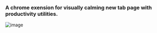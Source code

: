 ### A chrome exension for visually calming new tab page with productivity utilities.
![image](https://user-images.githubusercontent.com/20191885/219712394-9b5f485d-1707-4d84-9e69-7ab02b7cba23.png)

